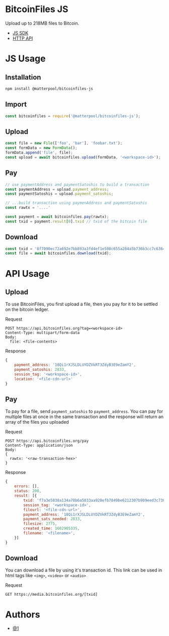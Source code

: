 # BitcoinFiles JS

Upload up to 218MB files to Bitcoin.

- [JS SDK](https://github.com/MatterPool/bitcoinfiles-js/blob/main/README.md#js-usage)
- [HTTP API](https://github.com/MatterPool/bitcoinfiles-js/blob/main/README.md#api-usage)

# JS Usage

## Installation

```bash
npm install @matterpool/bitcoinfiles-js
``````

## Import

```javascript
const bitcoinfiles = require('@matterpool/bitcoinfiles-js');
```

## Upload

```javascript
const file = new File(['foo', 'bar'], 'foobar.txt');
const formData = new FormData();
formData.append('file', file);
const upload = await bitcoinfiles.upload(formData, '<workspace-id>');
```

## Pay

```javascript
// use paymentAddress and paymentSatoshis to build a transaction
const paymentAddress = upload.payment_address;
const paymentSatoshis = upload.payment_satoshis;

// ...build transaction using paymenAddress and paymentSatoshis
const rawtx = '....'

const payment = await bitcoinfiles.pay(rawtx);
const txid = payment.result[0].txid // txid of the bitcoin file
```

## Download

```javascript
const txid = '8f7090ec72a692e7bb893a3fd4ef1e508c655a284a5b736b3cc7c63649748562'
const file = await bitcoinfiles.download(txid);
```

# API Usage

## Upload

To use BitcoinFiles, you first upload a file, then you pay for it to be settled on the bitcoin ledger.

Request

```
POST https://api.bitcoinfiles.org?tag=<workspace-id>
Content-Type: multipart/form-data
Body:
  file: <file-contents>
```

Response

```javascript
{
    payment_address: '18Qi1rXJSLDLUYDZVkRT3ZdyB3E9eZamY2',
    payment_satoshis: 2833,
    session_tag: '<workspace-id>',
    location: '<file-cdn-url>'
}
```


## Pay

To pay for a file, send `payment_satoshis` to `payment_address`. You can pay for multiple files at once in the same transaction and the response will return an array of the files you uploaded

Request

```
POST https://api.bitcoinfiles.org/pay
Content-Type: application/json
Body:
{
  rawtx: '<raw-transaction-hex>'
}
```

Response

```javascript
{
    errors: [],
    status: 200,
    result: [{
        txid: 'f7a3e5838a134a78b6a5033aa928efb7849be6212307b9b9eed3c738ea470bc2',
        session_tag: '<workspace-id>',
        fileurl: '<file-cdn-url>',
        payment_address: '18Qi1rXJSLDLUYDZVkRT3ZdyB3E9eZamY2',
        payment_sats_needed: 2833,
        filesize: 2775,
        created_time: 1602905335,
        filename: '<filename>',
    }]
}
```

## Download

You can download a file by using it's transaction id. This link can be used in html tags like `<img>`, `<video>` or `<audio>`

Request

```
GET https://media.bitcoinfiles.org/[txid]
```


# Authors

- [@1](https://twetch.app/u/1)
